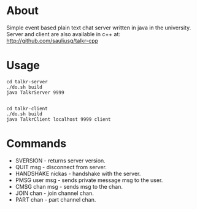 # About

Simple event based plain text chat server written in java in the university. Server and client are also available in c++ at: http://github.com/sauliusg/talkr-cpp

# Usage

    cd talkr-server
    ./do.sh build
    java TalkrServer 9999

 
    cd talkr-client
    ./do.sh build
    java TalkrClient localhost 9999 client

# Commands

* SVERSION - returns server version.
* QUIT msg - disconnect from server.
* HANDSHAKE nickas - handshake with the server.
* PMSG user msg - sends private message msg to the user.
* CMSG chan msg - sends msg to the chan.
* JOIN chan - join channel chan.
* PART chan - part channel chan.

